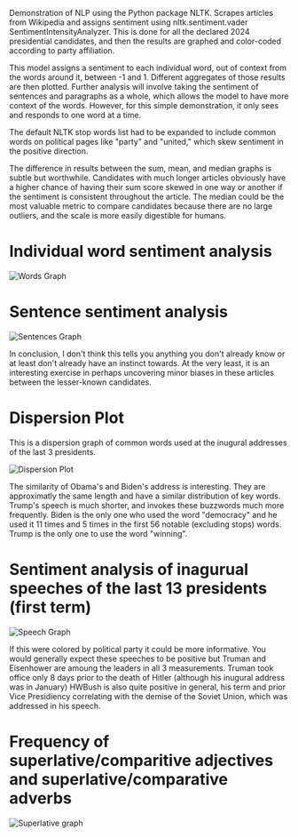 

Demonstration of NLP using the Python package NLTK. Scrapes articles from Wikipedia and assigns sentiment using nltk.sentiment.vader SentimentIntensityAnalyzer. This is done for all the declared 2024 presidential candidates, and then the results are graphed and color-coded according to party affiliation.

This model assigns a sentiment to each individual word, out of context from the words around it, between -1 and 1. Different aggregates of those results are then plotted. Further analysis will involve taking the sentiment of sentences and paragraphs as a whole, which allows the model to have more context of the words. However, for this simple demonstration, it only sees and responds to one word at a time.

The default NLTK stop words list had to be expanded to include common words on political pages like "party" and "united," which skew sentiment in the positive direction.

The difference in results between the sum, mean, and median graphs is subtle but worthwhile. Candidates with much longer articles obviously have a higher chance of having their sum score skewed in one way or another if the sentiment is consistent throughout the article. The median could be the most valuable metric to compare candidates because there are no large outliers, and the scale is more easily digestible for humans.



# Individual word sentiment analysis
![Words Graph](images/5e221266-6bcd-492f-8361-18ff515f83f5.png)


# Sentence sentiment analysis
![Sentences Graph](images/7988427d-6957-4b8b-bcd1-fa2e41bf66bd.png)


In conclusion, I don't think this tells you anything you don't already know or at least don't already have an instinct towards. At the very least, it is an interesting exercise in perhaps uncovering minor biases in these articles between the lesser-known candidates.

# Dispersion Plot
This is a dispersion graph of common words used at the inugural addresses of the last 3 presidents.

![Dispersion Plot](images/dispersion_plot_of_speeches44_45_46.png)

The similarity of Obama's and Biden's address is interesting. They are approximatly the same length and have a similar distribution of key words. Trump's speech is much shorter, and invokes these buzzwords much more frequently. Biden is the only one who used the word "democracy" and he used it 11 times and 5 times in the first 56 notable (excluding stops) words. Trump is the only one to use the word "winning".

# Sentiment analysis of inagurual speeches of the last 13 presidents (first term)

![Speech Graph](images/speech_sent_analysis.png)

If this were colored by political party it could be more informative. You would generally expect these speeches to be positive but Truman and Eisenhower are amoung the leaders in all 3 measurements. Truman took office only 8 days prior to the death of Hitler (although his inugural address was in January) HWBush is also quite positive in general, his term and prior Vice Presidiency correlating with the demise of the Soviet Union, which was addressed in his speech. 

# Frequency of superlative/comparitive adjectives and superlative/comparative adverbs

![Superlative graph](images/superlative_graph.png)

